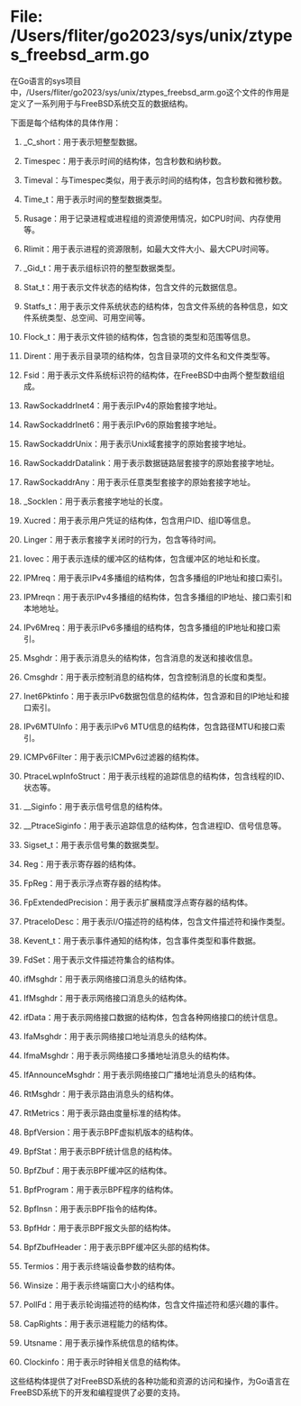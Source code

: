 # File: /Users/fliter/go2023/sys/unix/ztypes_freebsd_arm.go

在Go语言的sys项目中，/Users/fliter/go2023/sys/unix/ztypes_freebsd_arm.go这个文件的作用是定义了一系列用于与FreeBSD系统交互的数据结构。

下面是每个结构体的具体作用：

1. _C_short：用于表示短整型数据。

2. Timespec：用于表示时间的结构体，包含秒数和纳秒数。

3. Timeval：与Timespec类似，用于表示时间的结构体，包含秒数和微秒数。

4. Time_t：用于表示时间的整型数据类型。

5. Rusage：用于记录进程或进程组的资源使用情况，如CPU时间、内存使用等。

6. Rlimit：用于表示进程的资源限制，如最大文件大小、最大CPU时间等。

7. _Gid_t：用于表示组标识符的整型数据类型。

8. Stat_t：用于表示文件状态的结构体，包含文件的元数据信息。

9. Statfs_t：用于表示文件系统状态的结构体，包含文件系统的各种信息，如文件系统类型、总空间、可用空间等。

10. Flock_t：用于表示文件锁的结构体，包含锁的类型和范围等信息。

11. Dirent：用于表示目录项的结构体，包含目录项的文件名和文件类型等。

12. Fsid：用于表示文件系统标识符的结构体，在FreeBSD中由两个整型数组组成。

13. RawSockaddrInet4：用于表示IPv4的原始套接字地址。

14. RawSockaddrInet6：用于表示IPv6的原始套接字地址。

15. RawSockaddrUnix：用于表示Unix域套接字的原始套接字地址。

16. RawSockaddrDatalink：用于表示数据链路层套接字的原始套接字地址。

17. RawSockaddrAny：用于表示任意类型套接字的原始套接字地址。

18. _Socklen：用于表示套接字地址的长度。

19. Xucred：用于表示用户凭证的结构体，包含用户ID、组ID等信息。

20. Linger：用于表示套接字关闭时的行为，包含等待时间。

21. Iovec：用于表示连续的缓冲区的结构体，包含缓冲区的地址和长度。

22. IPMreq：用于表示IPv4多播组的结构体，包含多播组的IP地址和接口索引。

23. IPMreqn：用于表示IPv4多播组的结构体，包含多播组的IP地址、接口索引和本地地址。

24. IPv6Mreq：用于表示IPv6多播组的结构体，包含多播组的IP地址和接口索引。

25. Msghdr：用于表示消息头的结构体，包含消息的发送和接收信息。

26. Cmsghdr：用于表示控制消息的结构体，包含控制消息的长度和类型。

27. Inet6Pktinfo：用于表示IPv6数据包信息的结构体，包含源和目的IP地址和接口索引。

28. IPv6MTUInfo：用于表示IPv6 MTU信息的结构体，包含路径MTU和接口索引。

29. ICMPv6Filter：用于表示ICMPv6过滤器的结构体。

30. PtraceLwpInfoStruct：用于表示线程的追踪信息的结构体，包含线程的ID、状态等。

31. __Siginfo：用于表示信号信息的结构体。

32. __PtraceSiginfo：用于表示追踪信息的结构体，包含进程ID、信号信息等。

33. Sigset_t：用于表示信号集的数据类型。

34. Reg：用于表示寄存器的结构体。

35. FpReg：用于表示浮点寄存器的结构体。

36. FpExtendedPrecision：用于表示扩展精度浮点寄存器的结构体。

37. PtraceIoDesc：用于表示I/O描述符的结构体，包含文件描述符和操作类型。

38. Kevent_t：用于表示事件通知的结构体，包含事件类型和事件数据。

39. FdSet：用于表示文件描述符集合的结构体。

40. ifMsghdr：用于表示网络接口消息头的结构体。

41. IfMsghdr：用于表示网络接口消息头的结构体。

42. ifData：用于表示网络接口数据的结构体，包含各种网络接口的统计信息。

43. IfaMsghdr：用于表示网络接口地址消息头的结构体。

44. IfmaMsghdr：用于表示网络接口多播地址消息头的结构体。

45. IfAnnounceMsghdr：用于表示网络接口广播地址消息头的结构体。

46. RtMsghdr：用于表示路由消息头的结构体。

47. RtMetrics：用于表示路由度量标准的结构体。

48. BpfVersion：用于表示BPF虚拟机版本的结构体。

49. BpfStat：用于表示BPF统计信息的结构体。

50. BpfZbuf：用于表示BPF缓冲区的结构体。

51. BpfProgram：用于表示BPF程序的结构体。

52. BpfInsn：用于表示BPF指令的结构体。

53. BpfHdr：用于表示BPF报文头部的结构体。

54. BpfZbufHeader：用于表示BPF缓冲区头部的结构体。

55. Termios：用于表示终端设备参数的结构体。

56. Winsize：用于表示终端窗口大小的结构体。

57. PollFd：用于表示轮询描述符的结构体，包含文件描述符和感兴趣的事件。

58. CapRights：用于表示进程能力的结构体。

59. Utsname：用于表示操作系统信息的结构体。

60. Clockinfo：用于表示时钟相关信息的结构体。

这些结构体提供了对FreeBSD系统的各种功能和资源的访问和操作，为Go语言在FreeBSD系统下的开发和编程提供了必要的支持。

